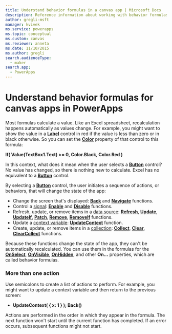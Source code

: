 ```yaml
---
title: Understand behavior formulas in a canvas app | Microsoft Docs
description: Reference information about working with behavior formulas, which change the state of a canvas app in PowerApps
author: gregli-msft
manager: kvivek
ms.service: powerapps
ms.topic: conceptual
ms.custom: canvas
ms.reviewer: anneta
ms.date: 11/10/2015
ms.author: gregli
search.audienceType: 
  - maker
search.app: 
  - PowerApps
---
```

# Understand behavior formulas for canvas apps in PowerApps

Most formulas calculate a value.  Like an Excel spreadsheet, recalculation happens automatically as values change.  For example, you might want to show the value in a **[Label](controls/control-text-box.md)** control in red if the value is less than zero or in black otherwise. So you can set the **[Color](controls/properties-color-border.md)** property of that control to this formula:

**If( Value(TextBox1.Text) >= 0, Color.Black, Color.Red )**

In this context, what does it mean when the user selects a **[Button](controls/control-button.md)** control?  No value has changed, so there is nothing new to calculate. Excel has no equivalent to a **[Button](controls/control-button.md)** control.  

By selecting a **[Button](controls/control-button.md)** control, the user initiates a sequence of actions, or behaviors, that will change the state of the app:

* Change the screen that's displayed: **[Back](functions/function-navigate.md)** and **[Navigate](functions/function-navigate.md)** functions.
* Control a [signal](functions/signals.md): **[Enable](functions/function-enable-disable.md)** and **[Disable](functions/function-enable-disable.md)** functions.
* Refresh, update, or remove items in a [data source](working-with-data-sources.md): **[Refresh](functions/function-refresh.md)**, **[Update](functions/function-update-updateif.md)**, **[UpdateIf](functions/function-update-updateif.md)**, **[Patch](functions/function-patch.md)**, **[Remove](functions/function-remove-removeif.md)**, **[RemoveIf](functions/function-remove-removeif.md)** functions.
* Update a [context variable](working-with-variables.md#use-a-context-variable):  **[UpdateContext](functions/function-updatecontext.md)** function.
* Create, update, or remove items in a [collection](working-with-data-sources.md#collections):  **[Collect](functions/function-clear-collect-clearcollect.md)**, **[Clear](functions/function-clear-collect-clearcollect.md)**, **[ClearCollect](functions/function-clear-collect-clearcollect.md)** functions.

Because these functions change the state of the app, they can't be automatically recalculated. You can use them in the formulas for the **[OnSelect](controls/properties-core.md)**, **[OnVisible](controls/control-screen.md)**, **[OnHidden](controls/control-screen.md)**, and other **On...** properties, which are called behavior formulas.

### More than one action
Use semicolons to create a list of actions to perform. For example, you might want to update a context variable and then return to the previous screen:

* **UpdateContext( { x: 1 } ); Back()**

Actions are performed in the order in which they appear in the formula.  The next function won't start until the current function has completed. If an error occurs, subsequent functions might not start.

